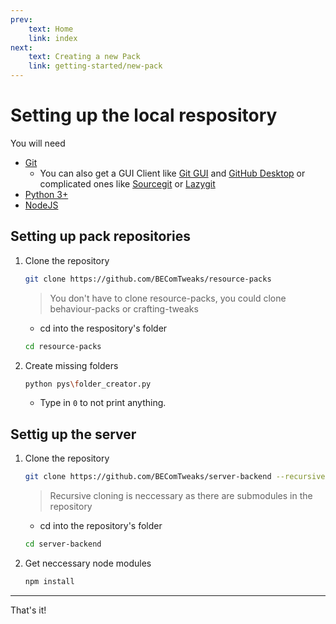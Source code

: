 ```yaml
---
prev:
    text: Home
    link: index
next:
    text: Creating a new Pack
    link: getting-started/new-pack
---
```

# Setting up the local respository

You will need
- [Git](https://git-scm.com/)
    - You can also get a GUI Client like [Git GUI](https://git-scm.com/docs/git-gui) and [GitHub Desktop](https://desktop.github.com/) or complicated ones like [Sourcegit](https://github.com/sourcegit-scm/sourcegit/releases/latest) or [Lazygit](https://github.com/jesseduffield/lazygit)
- [Python 3+](https://www.python.org/downloads/)
- [NodeJS](https://nodejs.org/en)

## Setting up pack repositories

1. Clone the repository

    ```sh
    git clone https://github.com/BEComTweaks/resource-packs
    ```
    > You don't have to clone resource-packs, you could clone behaviour-packs or crafting-tweaks
    
    - cd into the respository's folder
    ```sh
    cd resource-packs
    ```

2. Create missing folders

    ```sh
    python pys\folder_creator.py
    ```
    - Type in `0` to not print anything.

## Settig up the server

1. Clone the repository

    ```sh
    git clone https://github.com/BEComTweaks/server-backend --recursive
    ```
    > Recursive cloning is neccessary as there are submodules in the repository

    - cd into the repository's folder

    ```sh
    cd server-backend
    ```

2. Get neccessary node modules

    ```sh
    npm install
    ```

---
That's it!